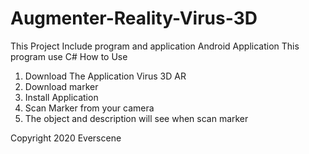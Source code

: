 # Augmenter-Reality-Virus-3D

This Project Include program and application 
Android Application
This program use C#
How to Use 
1. Download The Application Virus 3D AR
2. Download marker
3. Install Application
4. Scan Marker from your camera 
5. The object and description will see when scan marker

Copyright 2020 Everscene
